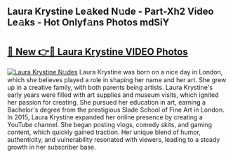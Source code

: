 ## Laura Krystine Le𝚊ked N𝚞de - Part-Xh2 Video Le𝚊ks - Hot Onlyf𝚊ns Photos mdSiY

# <h2><a href="http://ab529.deff.icu/?id=Laura+Krystine">🔗 New 👉🔴 Laura Krystine VIDEO Photos</a></h2>

[![Laura Krystine N𝚞des](https://i.imgur.com/rIISA9y.gif)](http://ab529.deff.icu/?id=Laura+Krystine)
Laura Krystine was born on a nice day in London, which she believes played a role in shaping her name and her art. She grew up in a creative family, with both parents being artists. Laura Krystine's early years were filled with art supplies and museum visits, which ignited her passion for creating. She pursued her education in art, earning a Bachelor's degree from the prestigious Slade School of Fine Art in London. In 2015, Laura Krystine expanded her online presence by creating a YouTube channel. She began posting vlogs, comedy skits, and gaming content, which quickly gained traction. Her unique blend of humor, authenticity, and vulnerability resonated with viewers, leading to a steady growth in her subscriber base.
